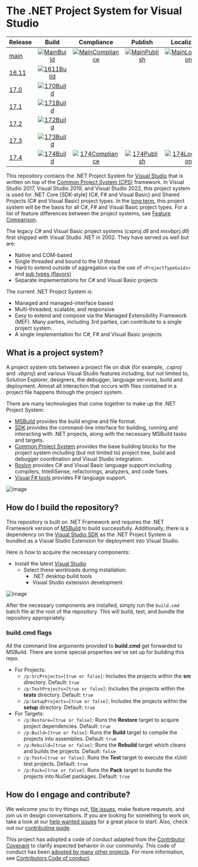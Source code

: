 # The .NET Project System for Visual Studio

| Release             | Build                   | Compliance                   | Publish                   | Localization
|---------------------|:-----------------------:|:----------------------------:|:-------------------------:|:-------------------------:
| [main][MainBranch]  | [![MainBuild]][MainRun] | [![MainCompliance]][MainRun] | [![MainPublish]][MainRun] | [![MainLocalization]][MainRun]
| [16.11][1611Branch] | [![1611Build]][1611Run] |                              |                           |
| [17.0][170Branch]   | [![170Build]][170Run]   |                              |                           |
| [17.1][171Branch]   | [![171Build]][171Run]   |                              |                           |
| [17.2][172Branch]   | [![172Build]][172Run]   |                              |                           |
| [17.3][173Branch]   | [![173Build]][173Run]   |                              |                           |
| [17.4][173Branch]   | [![174Build]][174Run]   | [![174Compliance]][174Run]   | [![174Publish]][174Run]   | [![174Localization]][174Run]

This repository contains the .NET Project System for [Visual Studio](https://visualstudio.microsoft.com/vs/) that is written on top of the [Common Project System (CPS)](https://github.com/microsoft/VSProjectSystem) framework. In Visual Studio 2017, Visual Studio 2019, and Visual Studio 2022, this project system is used for .NET Core [SDK-style] (C#, F# and Visual Basic) and Shared Projects (C# and Visual Basic) project types. In the [long term](docs/repo/roadmap.md), this project system will be the basis for all C#, F# and Visual Basic project types. For a list of feature differences between the project systems, see [Feature Comparison](docs/feature-comparison.md).

The legacy C# and Visual Basic project systems (*csproj.dll* and *msvbprj.dll*) first shipped with Visual Studio .NET in 2002. They have served us well but are:

- Native and COM-based
- Single threaded and bound to the UI thread
- Hard to extend outside of aggregation via the use of `<ProjectTypeGuids>` and [sub types (flavors)](https://learn.microsoft.com/visualstudio/extensibility/internals/project-types)
- Separate implementations for C# and Visual Basic projects

The current .NET Project System is:

- Managed and managed-interface based
- Multi-threaded, scalable, and responsive
- Easy to extend and compose via the Managed Extensibility Framework (MEF). Many parties, including 3rd parties, can contribute to a single project system.
- A single implementation for C#, F# and Visual Basic projects

## What is a project system?
A project system sits between a project file on disk (for example, *.csproj* and *.vbproj*) and various Visual Studio features including, but not limited to, Solution Explorer, designers, the debugger, language services, build and deployment. Almost all interaction that occurs with files contained in a project file happens through the project system.

There are many technologies that come together to make up the .NET Project System:

- [MSBuild](https://github.com/dotnet/msbuild) provides the build engine and file format.
- [SDK](https://github.com/dotnet/sdk) provides the command-line interface for building, running and interacting with .NET projects, along with the necessary MSBuild tasks and targets.
- [Common Project System](https://github.com/microsoft/VSProjectSystem) provides the base building blocks for the project system including (but not limited to) project tree, build and debugger coordination and Visual Studio integration.
- [Roslyn](https://github.com/dotnet/roslyn) provides C# and Visual Basic language support including compilers, IntelliSense, refactorings, analyzers, and code fixes.
- [Visual F# tools](https://github.com/dotnet/fsharp) provides F# language support.

![image](docs/repo/images/solution-explorer.png)

## How do I build the repository?
This repository is built on .NET Framework and requires the .NET Framework version of [MSBuild](https://learn.microsoft.com/visualstudio/msbuild/msbuild?view=vs-2022) to build successfully. Additionally, there is a dependency on the [Visual Studio SDK](https://learn.microsoft.com/visualstudio/extensibility/starting-to-develop-visual-studio-extensions?view=vs-2022) as the .NET Project System is bundled as a Visual Studio Extension for deployment into Visual Studio.

Here is how to acquire the necessary components:
- Install the latest [Visual Studio](https://visualstudio.microsoft.com/downloads/)
  - Select these workloads during installation:
    - .NET desktop build tools
    - Visual Studio extension development

![image](docs/repo/images/workloads-for-building-the-repo.png)

After the necessary components are installed, simply run the `build.cmd` batch file at the root of the repository. This will build, test, and bundle the repository appropriately.

### **build.cmd** flags
All the command line arguments provided to **build.cmd** get forwarded to MSBuild. There are some special properties we've set up for building this repo.
- For Projects:
  - `/p:SrcProjects=[true or false]`: Includes the projects within the **src** directory. Default: `true`
  - `/p:TestProjects=[true or false]`: Includes the projects within the **tests** directory. Default: `true`
  - `/p:SetupProjects=[true or false]`: Includes the projects within the **setup** directory. Default: `true`
- For Targets:
  - `/p:Restore=[true or false]`: Runs the **Restore** target to acquire project dependencies. Default: `true`
  - `/p:Build=[true or false]`: Runs the **Build** target to compile the projects into assemblies. Default: `true`
  - `/p:Rebuild=[true or false]`: Runs the **Rebuild** target which cleans and builds the projects. Default: `false`
  - `/p:Test=[true or false]`: Runs the **Test** target to execute the xUnit test projects. Default: `true`
  - `/p:Pack=[true or false]`: Runs the **Pack** target to bundle the projects into NuGet packages. Default: `true`

## How do I engage and contribute?
We welcome you to try things out, [file issues](https://github.com/dotnet/project-system/issues), make feature requests, and join us in design conversations. If you are looking for something to work on, take a look at our [help wanted issues](https://github.com/dotnet/project-system/issues?q=is%3Aopen+is%3Aissue+label%3A%22Help+Wanted%22) for a great place to start. Also, check out our [contributing guide](CONTRIBUTING.md).

This project has adopted a code of conduct adapted from the [Contributor Covenant](https://www.contributor-covenant.org) to clarify expected behavior in our community. This code of conduct has been [adopted by many other projects](https://www.contributor-covenant.org/adopters/). For more information, see [Contributors Code of conduct](https://github.com/dotnet/home/blob/master/guidance/be-nice.md).

<!-- References -->

[MainBranch]:       https://github.com/dotnet/project-system/tree/main
[MainBuild]:        https://dev.azure.com/devdiv/DevDiv/_apis/build/status/DotNet/project-system/DotNet-Project-System?branchName=main&label=main&stageName=Build
[MainCompliance]:   https://dev.azure.com/devdiv/DevDiv/_apis/build/status/DotNet/project-system/DotNet-Project-System?branchName=main&label=main&stageName=Compliance
[MainPublish]:      https://dev.azure.com/devdiv/DevDiv/_apis/build/status/DotNet/project-system/DotNet-Project-System?branchName=main&label=main&stageName=Publish
[MainLocalization]: https://dev.azure.com/devdiv/DevDiv/_apis/build/status/DotNet/project-system/DotNet-Project-System?branchName=main&label=main&stageName=Localization
[MainRun]:          https://dev.azure.com/devdiv/DevDiv/_build/latest?definitionId=9675&branchName=main

[1611Branch]: https://github.com/dotnet/project-system/tree/dev16.11.x
[1611Build]:  https://dev.azure.com/devdiv/DevDiv/_apis/build/status/DotNet/project-system/DotNet-Project-System?branchName=dev16.11.x&label=dev16.11.x
[1611Run]:    https://dev.azure.com/devdiv/DevDiv/_build/latest?definitionId=9675&branchName=dev16.11.x

[170Branch]: https://github.com/dotnet/project-system/tree/dev17.0.x
[170Build]:  https://dev.azure.com/devdiv/DevDiv/_apis/build/status/DotNet/project-system/DotNet-Project-System?branchName=dev17.0.x&label=dev17.0.x
[170Run]:    https://dev.azure.com/devdiv/DevDiv/_build/latest?definitionId=9675&branchName=dev17.0.x

[171Branch]: https://github.com/dotnet/project-system/tree/dev17.1.x
[171Build]:  https://dev.azure.com/devdiv/DevDiv/_apis/build/status/DotNet/project-system/DotNet-Project-System?branchName=dev17.1.x&label=dev17.1.x
[171Run]:    https://dev.azure.com/devdiv/DevDiv/_build/latest?definitionId=9675&branchName=dev17.1.x

[172Branch]: https://github.com/dotnet/project-system/tree/dev17.2.x
[172Build]:  https://dev.azure.com/devdiv/DevDiv/_apis/build/status/DotNet/project-system/DotNet-Project-System?branchName=dev17.2.x&label=dev17.2.x
[172Run]:    https://dev.azure.com/devdiv/DevDiv/_build/latest?definitionId=9675&branchName=dev17.2.x

[173Branch]: https://github.com/dotnet/project-system/tree/dev17.3.x
[173Build]:  https://dev.azure.com/devdiv/DevDiv/_apis/build/status/DotNet/project-system/DotNet-Project-System?branchName=dev17.3.x&label=dev17.3.x
[173Run]:    https://dev.azure.com/devdiv/DevDiv/_build/latest?definitionId=9675&branchName=dev17.3.x

[174Branch]:       https://github.com/dotnet/project-system/tree/dev17.4.x
[174Build]:        https://dev.azure.com/devdiv/DevDiv/_apis/build/status/DotNet/project-system/DotNet-Project-System?branchName=dev17.4.x&label=dev17.4.x&stageName=Build
[174Compliance]:   https://dev.azure.com/devdiv/DevDiv/_apis/build/status/DotNet/project-system/DotNet-Project-System?branchName=dev17.4.x&label=dev17.4.x&stageName=Compliance
[174Publish]:      https://dev.azure.com/devdiv/DevDiv/_apis/build/status/DotNet/project-system/DotNet-Project-System?branchName=dev17.4.x&label=dev17.4.x&stageName=Publish
[174Localization]: https://dev.azure.com/devdiv/DevDiv/_apis/build/status/DotNet/project-system/DotNet-Project-System?branchName=dev17.4.x&label=dev17.4.x&stageName=Localization
[174Run]:          https://dev.azure.com/devdiv/DevDiv/_build/latest?definitionId=9675&branchName=dev17.4.x
